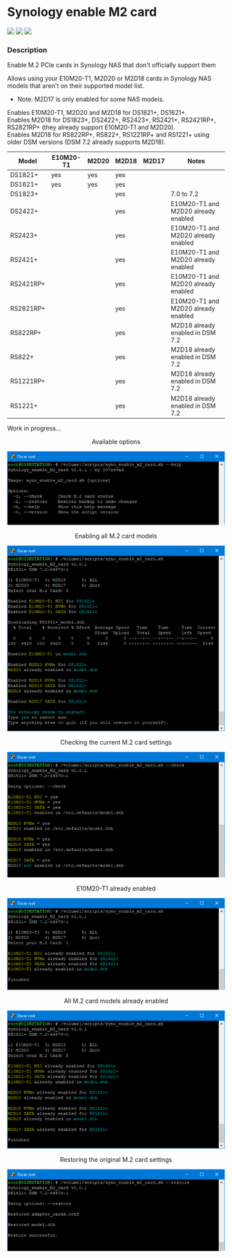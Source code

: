 # Synology enable M2 card

<a href="https://github.com/007revad/Synology_enable_M2_card/releases"><img src="https://img.shields.io/github/release/007revad/Synology_enable_M2_card.svg"></a>
<a href="https://hits.seeyoufarm.com"><img src="https://hits.seeyoufarm.com/api/count/incr/badge.svg?url=https%3A%2F%2Fgithub.com%2F007revad%2FSynology_enable_M2_card&count_bg=%2379C83D&title_bg=%23555555&icon=&icon_color=%23E7E7E7&title=hits&edge_flat=false"/></a>
[![](https://img.shields.io/static/v1?label=Sponsor&message=%E2%9D%A4&logo=GitHub&color=%23fe8e86)](https://github.com/sponsors/007revad)

### Description

Enable M.2 PCIe cards in Synology NAS that don't officially support them

Allows using your E10M20-T1, M2D20 or M2D18 cards in Synology NAS models that aren't on their supported model list.
  - Note: M2D17 is only enabled for some NAS models.

Enables E10M20-T1, M2D20 and M2D18 for DS1821+, DS1621+. </br>
Enables M2D18 for DS1823+, DS2422+, RS2423+, RS2421+, RS2421RP+, RS2821RP+ (they already support E10M20-T1 and M2D20). </br>
Enables M2D18 for RS822RP+, RS822+, RS1221RP+ and RS1221+ using older DSM versions (DSM 7.2 already supports M2D18).

| Model | E10M20-T1 | M2D20 | M2D18 | M2D17 | Notes |
|-|-|-|-|-|-|
| DS1821+   | yes | yes | yes | | |
| DS1621+   | yes | yes | yes | | |
| DS1823+   | | | yes | | 7.0 to 7.2 |
| DS2422+   | | | yes | | E10M20-T1	and M2D20 already enabled |
| RS2423+   | | | yes | | E10M20-T1	and M2D20 already enabled |
| RS2421+   | | | yes | | E10M20-T1	and M2D20 already enabled |
| RS2421RP+ | | | yes | | E10M20-T1	and M2D20 already enabled |
| RS2821RP+ | | | yes | | E10M20-T1	and M2D20 already enabled |
| RS822RP+  | | | yes | | M2D18 already enabled in DSM 7.2 |
| RS822+    | | | yes | | M2D18 already enabled in DSM 7.2 |
| RS1221RP+ | | | yes | | M2D18 already enabled in DSM 7.2 |
| RS1221+   | | | yes | | M2D18 already enabled in DSM 7.2 |

Work in progress...


<p align="center">Available options</p>
<p align="center"><img src="/images/help.png"></p>

<p align="center">Enabling all M.2 card models</p>
<p align="center"><img src="/images/edited.png"></p>

<p align="center">Checking the current M.2 card settings</p>
<p align="center"><img src="/images/check.png"></p>

<p align="center">E10M20-T1 already enabled</p>
<p align="center"><img src="/images/e10m20.png"></p>

<p align="center">All M.2 card models already enabled</p>
<p align="center"><img src="/images/all.png"></p>

<p align="center">Restoring the original M.2 card settings</p>
<p align="center"><img src="/images/restore.png"></p>
